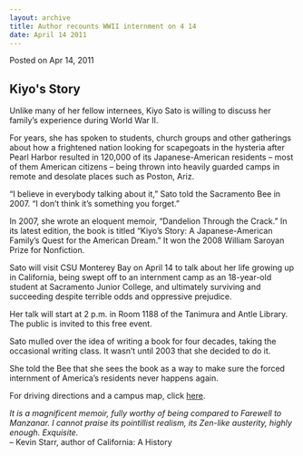 ```yaml
---
layout: archive
title: Author recounts WWII internment on 4 14
date: April 14 2011
---
```





<span class="date">Posted on Apr 14, 2011    </span>
<h2>Kiyo&apos;s Story</h2>
<p>Unlike many of her fellow internees, Kiyo Sato is willing to
discuss her family&#x2019;s experience during World War II.</p>
<p>For years, she has spoken to students, church groups and other
gatherings about how a frightened nation looking for scapegoats in
the hysteria after Pearl Harbor resulted in 120,000 of its
Japanese-American residents &#x2013; most of them American citizens &#x2013;
being thrown into heavily guarded camps in remote and desolate
places such as Poston, Ariz.</p>
<p>&#x201C;I believe in everybody talking about it,&#x201D; Sato told the
Sacramento Bee in 2007. &#x201C;I don&#x2019;t think it&#x2019;s something you
forget.&#x201D;</p>
<p>In 2007, she wrote an eloquent memoir, &#x201C;Dandelion Through the
Crack.&#x201D; In its latest edition, the book is titled &#x201C;Kiyo&#x2019;s Story: A
Japanese-American Family&#x2019;s Quest for the American Dream.&#x201D; It won
the 2008 William Saroyan Prize for Nonfiction.</p>
<p>Sato will visit CSU Monterey Bay on April 14 to talk about her
life growing up in California, being swept off to an internment
camp as an 18-year-old student at Sacramento Junior College, and
ultimately surviving and succeeding despite terrible odds and
oppressive prejudice.</p>
<p>Her talk will start at 2 p.m. in Room 1188 of the Tanimura and
Antle Library. The public is invited to this free event.</p>
<p>Sato mulled over the idea of writing a book for four decades,
taking the occasional writing class. It wasn&#x2019;t until 2003 that she
decided to do it.</p>
<p>She told the Bee that she sees the book as a way to make sure
the forced internment of America&#x2019;s residents never happens
again.</p>
<p>For driving directions and a campus map, click <a href="http://csumb.edu/map" rel="nofollow">here</a>.</p>
<p><em>It is a magnificent memoir, fully worthy of being compared
to Farewell to Manzanar. I cannot praise its pointillist realism,
its Zen-like austerity, highly enough. Exquisite.</em><br>
&#x2013; Kevin Starr, author of California: A History</br></p>





